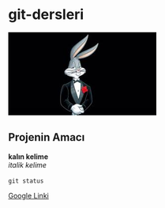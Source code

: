 # git-dersleri
![banner resmi](https://github.com/smskmrt/git-dersleri/blob/master/indir.jfif)
## Projenin Amacı
**kalın kelime** <br/>
*italik kelime*

`git status`

[Google Linki](https://www.google.com)
